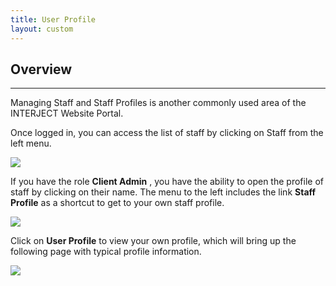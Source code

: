 ```yaml
---
title: User Profile
layout: custom
---
```


##  **Overview**
---
Managing Staff and Staff Profiles is another commonly used area of the INTERJECT Website Portal. 

Once logged in, you can access the list of staff by clicking on Staff  from the left menu. 

![](attachments/324763687/328401297.png)

If you have the role **Client Admin** , you have the ability to open the profile of staff by clicking on their name. The menu to the left includes the link **Staff Profile** as a shortcut to get to your own staff profile. 

![](attachments/324763687/328598074.png)

Click on **User Profile** to view your own profile, which will bring up the following page with typical profile information. 

![](attachments/324763687/328434208.png)
